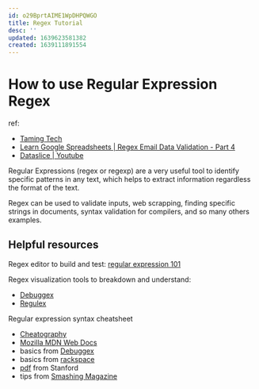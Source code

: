 ```yaml
---
id: o29BprtAIME1WpDHPQWGO
title: Regex Tutorial
desc: ''
updated: 1639623581382
created: 1639111891554
---
```

# How to use Regular Expression Regex

ref: 
- [Taming Tech](https://www.youtube.com/watch?v=BxwCbPdGhzs)
- [Learn Google Spreadsheets | Regex Email Data Validation - Part 4](https://www.youtube.com/watch?v=Q_gtj9F5DnA)
- [Dataslice | Youtube](https://www.youtube.com/watch?v=jCAyQ7C71m4)

Regular Expressions (regex or regexp) are a very useful tool to identify specific patterns in any text, which helps to extract information regardless the format of the text.

Regex can be used to validate inputs, web scrapping, finding specific strings in documents, syntax validation for compilers, and so many others examples.

## Helpful resources
Regex editor to build and test: [regular expression 101](https://regex101.com/)

Regex visualization tools to breakdown and understand:
- [Debuggex](https://www.debuggex.com/)
- [Regulex](https://github.com/CJex/regulex)

Regular expression syntax cheatsheet
- [Cheatography](https://cheatography.com/davechild/cheat-sheets/regular-expressions/)
- [Mozilla MDN Web Docs](https://developer.mozilla.org/en-US/docs/Web/JavaScript/Guide/Regular_Expressions/Cheatsheet)
- basics from [Debuggex](https://www.debuggex.com/cheatsheet/regex/python)
- basics from [rackspace](https://docs.rackspace.com/support/how-to/regex-cheat-sheet-basics/)
- [pdf](http://stanford.edu/~wpmarble/webscraping_tutorial/regex_cheatsheet.pdf) from Stanford
- tips from [Smashing Magazine](https://www.smashingmagazine.com/2009/05/introduction-to-advanced-regular-expressions/)